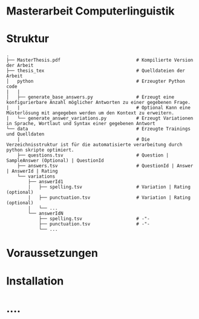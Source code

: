 # Masterarbeit Computerlinguistik

# Struktur

    .
    ├── MasterThesis.pdf                            # Kompilierte Version der Arbeit
    ├── thesis_tex                                  # Quelldateien der Arbeit
    │   python                                      # Erzeugter Python code
    |   |
    │   ├── generate_base_answers.py                # Erzeugt eine konfigurierbare Anzahl möglicher Antworten zu einer gegebenen Frage.
    |   |                                           # Optional Kann eine Müsterlösung mit angegeben werden um den Kontext zu erweitern.
    |   └── generate_answer_variations.py           # Erzeugt Variationen in Sprache, Wortlaut und Syntax einer gegebenen Antwort
    └── data                                        # Erzeugte Trainings und Quelldaten
        |                                           # Die Verzeichnisstruktur ist für die automatisierte verarbeitung durch python skripte optimiert.
        ├── questions.tsv                           # Question | SampleAnswer (Optional) | QuestionId
        ├── answers.tsv                             # QuestionId | Answer | AnswerId | Rating
        └── variations
            ├── answerId1
            |   ├── spelling.tsv                    # Variation | Rating (optional)
            |   ├── punctuation.tsv                 # Variation | Rating (optional)
            |   └── ...
            └── answerIdN
                ├── spelling.tsv                    # -"-
                ├── punctuation.tsv                 # -"-
                └── ...

# Voraussetzungen

# Installation

# ....